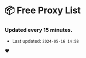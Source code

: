 # :package: Free Proxy List
### Updated every 15 minutes.

- Last updated: `2024-05-16 14:58`

:heart:
